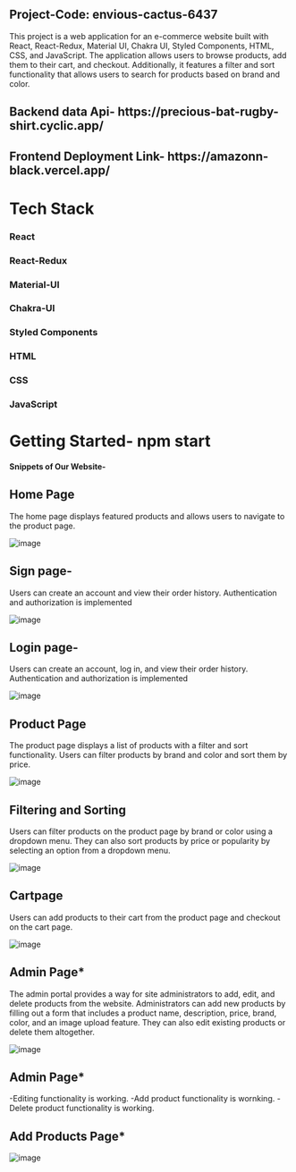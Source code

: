 <h2>Project-Code: envious-cactus-6437</h2> 

This project is a web application for an e-commerce website built with React, React-Redux, Material UI, Chakra UI, Styled Components, HTML, CSS, and JavaScript. The application allows users to browse products, add them to their cart, and checkout. Additionally, it features a filter and sort functionality that allows users to search for products based on brand and color.


<h2>Backend data Api- https://precious-bat-rugby-shirt.cyclic.app/</h2> 


<h2>Frontend Deployment Link- https://amazonn-black.vercel.app/</h2> 


<h1>Tech Stack</h1>
<h3>React</h3> 

<h3>React-Redux</h3>

<h3>Material-UI</h3>

<h3>Chakra-UI</h3>

<h3>Styled Components</h3>

<h3>HTML</h3>

<h3>CSS</h3>

<h3>JavaScript</h3>


<h1>Getting Started- npm start</h1>





 <h4>Snippets of Our Website-</h4>
 

 <h2>Home Page</h2>
The home page displays featured products and allows users to navigate to the product page.

![image](https://github.com/Faheemw09/envious-cactus-6437/assets/110039298/536b940e-f1b8-4a50-8db7-115376c2425a)


<h2>Sign page-</h2>
Users can create an account and view their order history. Authentication and authorization is implemented

![image](https://github.com/Faheemw09/envious-cactus-6437/assets/110039298/ab27e6a5-b88b-4f0a-8efb-6ba9ccb5e604)


<h2>Login page-</h2>
Users can create an account, log in, and view their order history. Authentication and authorization is implemented

![image](https://github.com/Faheemw09/envious-cactus-6437/assets/110039298/17a519e7-3265-446a-8653-e59a3c1ade9f)


<h2>Product Page</h2>
The product page displays a list of products with a filter and sort functionality. Users can filter products by brand and color and sort them by price.

![image](https://github.com/Faheemw09/envious-cactus-6437/assets/110039298/54d6d6e7-cee5-47a8-bfc3-39242e40f37d)




<h2>Filtering and Sorting</h2>
Users can filter products on the product page by brand or color using a dropdown menu. They can also sort products by price or popularity by selecting an option from a dropdown menu.

![image](https://github.com/Faheemw09/envious-cactus-6437/assets/110039298/83a09e12-b780-4010-a3a4-05ccdc3f76d2)



<h2>Cartpage</h2>
Users can add products to their cart from the product page and checkout on the cart page.

![image](https://github.com/Faheemw09/envious-cactus-6437/assets/110039298/e1a0530a-7b6a-4d5e-851b-f25fa0d81fd6)

     
<h2>Admin Page*</h2>
The admin portal provides a way for site administrators to add, edit, and delete products from the website. Administrators can add new products by filling out a form that includes a product name, description, price, brand, color, and an image upload feature. They can also edit existing products or delete them altogether.

![image](https://github.com/Faheemw09/envious-cactus-6437/assets/110039298/efcf0172-62b8-4057-8be1-4216ed900d3c)


<h2>Admin Page*</h2>
-Editing functionality is working.
-Add product functionality is wornking.
-Delete product functionality is working.


<h2>Add Products Page*</h2>

![image](https://github.com/Faheemw09/envious-cactus-6437/assets/110039298/474d39b3-188b-4345-ac96-998b1119adee)


